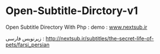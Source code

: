 # Open-Subtitle-Dirctory-v1
Open Subtitle Directory With Php : demo : www.nextsub.ir

زیرنویس فارسی : http://nextsub.ir/subtitles/the-secret-life-of-pets/farsi_persian
